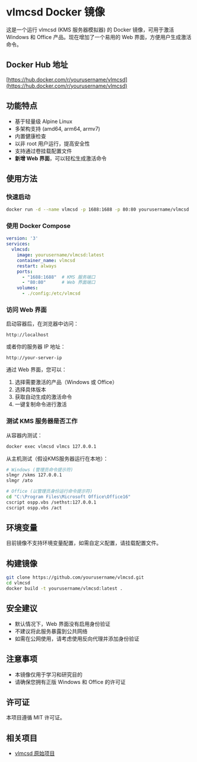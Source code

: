 # vlmcsd Docker 镜像

这是一个运行 vlmcsd (KMS 服务器模拟器) 的 Docker 镜像，可用于激活 Windows 和 Office 产品。现在增加了一个易用的 Web 界面，方便用户生成激活命令。

## Docker Hub 地址

[https://hub.docker.com/r/yourusername/vlmcsd](https://hub.docker.com/r/yourusername/vlmcsd)

## 功能特点

- 基于轻量级 Alpine Linux
- 多架构支持 (amd64, arm64, armv7)
- 内置健康检查
- 以非 root 用户运行，提高安全性
- 支持通过卷挂载配置文件
- **新增 Web 界面**，可以轻松生成激活命令

## 使用方法

### 快速启动

```bash
docker run -d --name vlmcsd -p 1688:1688 -p 80:80 yourusername/vlmcsd
```

### 使用 Docker Compose

```yaml
version: '3'
services:
  vlmcsd:
    image: yourusername/vlmcsd:latest
    container_name: vlmcsd
    restart: always
    ports:
      - "1688:1688"  # KMS 服务端口
      - "80:80"      # Web 界面端口
    volumes:
      - ./config:/etc/vlmcsd
```

### 访问 Web 界面

启动容器后，在浏览器中访问：

```
http://localhost
```

或者你的服务器 IP 地址：

```
http://your-server-ip
```

通过 Web 界面，您可以：
1. 选择需要激活的产品（Windows 或 Office）
2. 选择具体版本
3. 获取自动生成的激活命令
4. 一键复制命令进行激活

### 测试 KMS 服务器是否工作

从容器内测试：

```bash
docker exec vlmcsd vlmcs 127.0.0.1
```

从主机测试（假设KMS服务器运行在本地）：

```bash
# Windows (管理员命令提示符)
slmgr /skms 127.0.0.1
slmgr /ato

# Office (以管理员身份运行命令提示符)
cd "C:\Program Files\Microsoft Office\Office16"
cscript ospp.vbs /sethst:127.0.0.1
cscript ospp.vbs /act
```

## 环境变量

目前镜像不支持环境变量配置，如需自定义配置，请挂载配置文件。

## 构建镜像

```bash
git clone https://github.com/yourusername/vlmcsd.git
cd vlmcsd
docker build -t yourusername/vlmcsd:latest .
```

## 安全建议

- 默认情况下，Web 界面没有启用身份验证
- 不建议将此服务暴露到公共网络
- 如需在公网使用，请考虑使用反向代理并添加身份验证

## 注意事项

- 本镜像仅用于学习和研究目的
- 请确保您拥有正版 Windows 和 Office 的许可证

## 许可证

本项目遵循 MIT 许可证。

## 相关项目

- [vlmcsd 原始项目](https://github.com/Wind4/vlmcsd) 